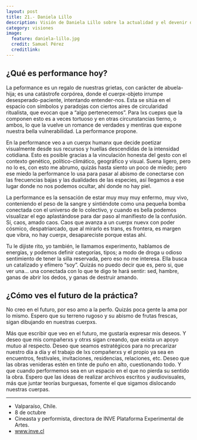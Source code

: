 ```yaml
---
layout: post
title: 21.- Daniela Lillo
description: Visión de Daniela Lillo sobre la actualidad y el devenir de la performance.
category: visiones
image:
  feature: daniela-lillo.jpg
  credit: Samuel Pérez
  creditlink:
---
```


## ¿Qué es performance hoy?

La peformance es un regalo de nuestras grietas, con carácter de abuela-hija; es una catástrofe corpórea, donde el cuerpx-objeto irrumpe desesperado-paciente, intentando entender-nos. Esta se sitúa en el espacio con símbolos y paradojas con ciertos aires de circularidad ritualista, que evocan que a “algo pertenecemos”. Para lxs cuepxs que la componen esto es a veces tortuoso y en otras circunstancias tierno, o ambos, lo que la vuelve un romance de verdades y mentiras que expone nuestra bella vulnerabilidad. La performance propone.

En la performance veo a un cuerpx humanx que decide poetizar visualmente desde sus recursos y huellas descendidas de la intensidad cotidiana. Esto es posible gracias a la vinculación honesta del gesto con el contexto genético, político-climático, geográfico y visual. Suena ligero, pero no lo es, con esto me abrumo, quizás hasta siento un poco de miedo; pero ese miedo la performance lo usa para pasar al abismo de conectarse con las frecuencias bajas y las dualidades de las especies, así llegamos a ese lugar donde no nos podemos ocultar, ahí donde no hay piel.

La performance es la sensación de estar muy muy muy enfermo, muy vivo, conteniendo el peso de la sangre y sintiéndote como una pequeña bomba conectada con el universo de lo colectivo, y cuando es bella podemos visualizar el ego aplastándose para dar paso al manifiesto de la confusión. Sí, caos, amado caos. Caos que avanza a un cuerpx nuevx con poder cósmico, despatriarcado, que al mirarlo es trans, es frontera, es margen que vibra, no hay cuerpx, desapareciste porque estas ahí.

Tu le dijiste rito, yo también, le llamamos experimento, hablamos de energías, y podemos definir categorías, tipos; a modo de droga u odioso sentimiento de tener la silla reservada, pero eso no me interesa. Ella busca un catalizado y efímero “soy”. Quizás no puedo decir que es, pero si, que ver una… una conectada con lo que te digo te hará sentir: sed, hambre, ganas de abrir los dedos, y ganas de destruir amando.

## ¿Cómo ves el futuro de la práctica?

No creo en el futuro, por eso amo a la perfo. Quizás poca gente la ama por lo mismo. Espero que su terreno rugoso y su abismo de frutas frescas, sigan dibujando en nuestras cuerpxs.

Más que escribir que veo en el futuro, me gustaría expresar mis deseos. Y deseo que mis compañerxs y otrxs sigan creando, que exista un apoyo mutuo al respecto. Deseo que seamos estratégicos para no precarizar nuestro día a día y el trabajo de lxs compañerxs y el propio ya sea en encuentros, festivales, invitaciones, residencias, relaciones, etc. Deseo que las obras venideras estén en tinte de puño en alto, cuestionando todo. Y que cuando performemos sea en un espacio en el que no pierda su sentido la obra. Espero que las ideas de realizar archivos escritos y audiovisuales, más que juntar teorías burguesas, fomente el que sigamos dislocando nuestras cuerpas.

---

<ul class="fa-ul">
  <li><i class="fa-li fa fa-globe"></i>Valparaíso, Chile.</li>
  <li><i class="fa-li fa fa-birthday-cake"></i>8 de octubre</li>
  <li><i class="fa-li fa fa-briefcase"></i>Cineasta y performista, directora de INVE Plataforma Experimental de Artes.</li>
  <li><i class="fa-li fa fa-wifi"></i><a href="http://www.inve.cl" target="_blank">www.inve.cl</a></li>
</ul>
